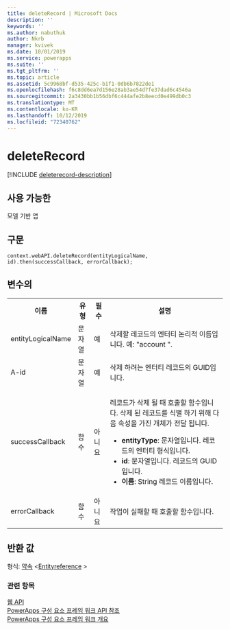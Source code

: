 ```yaml
---
title: deleteRecord | Microsoft Docs
description: ''
keywords: ''
ms.author: nabuthuk
author: Nkrb
manager: kvivek
ms.date: 10/01/2019
ms.service: powerapps
ms.suite: ''
ms.tgt_pltfrm: ''
ms.topic: article
ms.assetid: 5c9968bf-d535-425c-b1f1-0db6b7822de1
ms.openlocfilehash: f6c8dd6ea7d156e28ab3ae54d7fe37dad6c4546a
ms.sourcegitcommit: 2a3430bb1b56dbf6c444afe2b8eecd0e499db0c3
ms.translationtype: MT
ms.contentlocale: ko-KR
ms.lasthandoff: 10/12/2019
ms.locfileid: "72340762"
---
```

# <a name="deleterecord"></a>deleteRecord

[!INCLUDE [deleterecord-description](includes/deleterecord-description.md)]

## <a name="available-for"></a>사용 가능한 

모델 기반 앱

## <a name="syntax"></a>구문

`context.webAPI.deleteRecord(entityLogicalName, id).then(successCallback, errorCallback);`

## <a name="parameters"></a>변수의

<table style="width:100%">
<tr>
<th>이름</th>
<th>유형</th>
<th>필수</th>
<th>설명</th>
</tr>
<tr>
<td>entityLogicalName</td>
<td>문자열</td>
<td>예</td>
<td>삭제할 레코드의 엔터티 논리적 이름입니다. 예: &quot;account &quot;. </td>
</tr>
<tr>
<td>A-id</td>
<td>문자열</td>
<td>예</td>
<td>삭제 하려는 엔터티 레코드의 GUID입니다.</td>
</tr>
<tr>
<td>successCallback</td>
<td>함수</td>
<td>아니요</td>
<td><p>레코드가 삭제 될 때 호출할 함수입니다. 삭제 된 레코드를 식별 하기 위해 다음 속성을 가진 개체가 전달 됩니다.</p>
<ul>
<li><b>entityType</b>: 문자열입니다. 레코드의 엔터티 형식입니다.</li>
<li><b>id</b>: 문자열입니다. 레코드의 GUID입니다.</li>
<li><b>이름</b>: String 레코드 이름입니다.</li>
</ul></td>
</tr>
<tr>
<td>errorCallback</td>
<td>함수</td>
<td>아니요</td>
<td>작업이 실패할 때 호출할 함수입니다.</td>
</tr>
</table>

## <a name="return-value"></a>반환 값

형식: [약속](https://developer.mozilla.org/docs/Web/JavaScript/reference/Global_Objects/Promise) <[Entityreference](../entityreference.md) >

### <a name="related-topics"></a>관련 항목

[웹 API](../webapi.md)<br/>
[PowerApps 구성 요소 프레임 워크 API 참조](../../reference/index.md)<br/>
[PowerApps 구성 요소 프레임 워크 개요](../../overview.md)